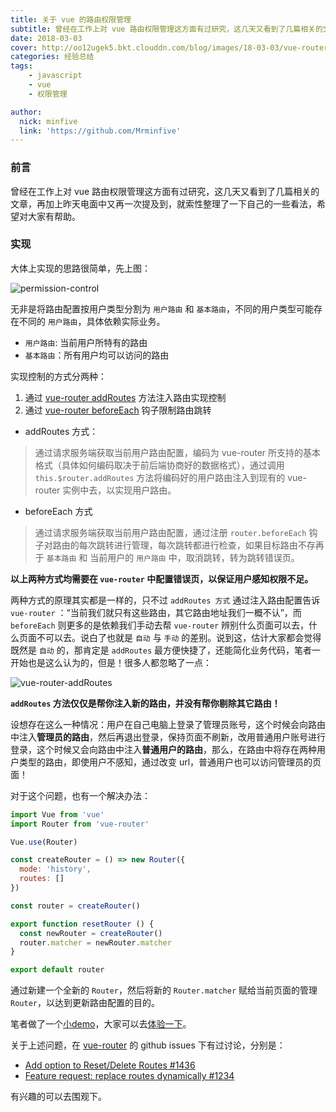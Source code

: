 ```yaml
---
title: 关于 vue 的路由权限管理
subtitle: 曾经在工作上对 vue 路由权限管理这方面有过研究，这几天又看到了几篇相关的文章，再加上昨天电面中又再一次提及到，就索性整理了一下自己的一些看法，希望对大家有帮助。
date: 2018-03-03
cover: http://oo12ugek5.bkt.clouddn.com/blog/images/18-03-03/vue-router.jpg
categories: 经验总结
tags:
    - javascript
    - vue
    - 权限管理

author:
  nick: minfive
  link: 'https://github.com/Mrminfive'
---
```



### 前言

曾经在工作上对 vue 路由权限管理这方面有过研究，这几天又看到了几篇相关的文章，再加上昨天电面中又再一次提及到，就索性整理了一下自己的一些看法，希望对大家有帮助。

### 实现

大体上实现的思路很简单，先上图：

![permission-control][permission-control]

无非是将路由配置按用户类型分割为 `用户路由` 和 `基本路由`，不同的用户类型可能存在不同的 `用户路由`，具体依赖实际业务。

* `用户路由`: 当前用户所特有的路由
* `基本路由`：所有用户均可以访问的路由

实现控制的方式分两种：

1. 通过 [vue-router addRoutes][vue-router-methods] 方法注入路由实现控制
2. 通过 [vue-router beforeEach][vue-router-methods] 钩子限制路由跳转

* addRoutes 方式：

> 通过请求服务端获取当前用户路由配置，编码为 vue-router 所支持的基本格式（具体如何编码取决于前后端协商好的数据格式），通过调用 `this.$router.addRoutes` 方法将编码好的用户路由注入到现有的 vue-router 实例中去，以实现用户路由。

* beforeEach 方式

> 通过请求服务端获取当前用户路由配置，通过注册 `router.beforeEach` 钩子对路由的每次跳转进行管理，每次跳转都进行检查，如果目标路由不存再于 `基本路由` 和 当前用户的 `用户路由` 中，取消跳转，转为跳转错误页。

**以上两种方式均需要在 `vue-router` 中配置错误页，以保证用户感知权限不足。**

两种方式的原理其实都是一样的，只不过 `addRoutes 方式` 通过注入路由配置告诉 `vue-router` ：“当前我们就只有这些路由，其它路由地址我们一概不认”，而 `beforeEach` 则更多的是依赖我们手动去帮 `vue-router` 辨别什么页面可以去，什么页面不可以去。说白了也就是 `自动` 与 `手动` 的差别。说到这，估计大家都会觉得既然是 `自动` 的，那肯定是 `addRoutes` 最方便快捷了，还能简化业务代码，笔者一开始也是这么认为的，但是！很多人都忽略了一点：

![vue-router-addRoutes][vue-router-addRoutes]

**`addRoutes` 方法仅仅是帮你注入新的路由，并没有帮你剔除其它路由！**

设想存在这么一种情况：用户在自己电脑上登录了管理员账号，这个时候会向路由中注入**管理员的路由**，然后再退出登录，保持页面不刷新，改用普通用户账号进行登录，这个时候又会向路由中注入**普通用户的路由**，那么，在路由中将存在两种用户类型的路由，即使用户不感知，通过改变 url，普通用户也可以访问管理员的页面！

对于这个问题，也有一个解决办法：

``` javascript
import Vue from 'vue'
import Router from 'vue-router'

Vue.use(Router)

const createRouter = () => new Router({
  mode: 'history',
  routes: []
})

const router = createRouter()

export function resetRouter () {
  const newRouter = createRouter()
  router.matcher = newRouter.matcher
}

export default router
```

通过新建一个全新的 `Router`，然后将新的 `Router.matcher` 赋给当前页面的管理 `Router`，以达到更新路由配置的目的。

笔者做了一个[小demo][demo]，大家可以去[体验一下][experience]。

关于上述问题，在 [vue-router][vue-router-source] 的 github issues 下有过讨论，分别是：

* [Add option to Reset/Delete Routes #1436][#1436]
* [Feature request: replace routes dynamically #1234][#1234]

有兴趣的可以去围观下。


[permission-control]: http://oo12ugek5.bkt.clouddn.com/blog/images/18-03-03/route-permission-control.png
[vue-router-methods]: https://router.vuejs.org/zh-cn/api/router-instance.html#methods
[vue-router-addRoutes]: http://oo12ugek5.bkt.clouddn.com/blog/images/18-03-03/vue-router-addRoutes.png
[vue-router-source]: https://github.com/vuejs/vue-router
[demo]: https://github.com/MinFE/vue-router-premission-control-demo
[experience]: https://minfe.github.io/vue-router-premission-control-demo/
[#1436]: https://github.com/vuejs/vue-router/issues/1436
[#1234]: https://github.com/vuejs/vue-router/issues/1234